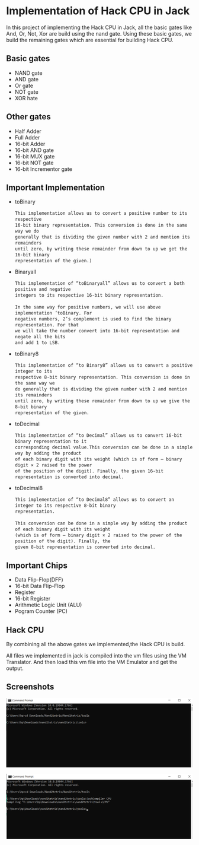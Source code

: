 
# Implementation of Hack CPU in Jack

In this project of implementing the Hack CPU in Jack, all the basic gates like And, Or, Not, Xor are build using the nand gate. Using these basic 
gates, we build the remaining gates which are essential for building Hack CPU.

   

## Basic gates

- NAND gate
- AND gate
- Or gate
- NOT gate
- XOR hate


## Other gates

- Half Adder
- Full Adder
- 16-bit Adder
- 16-bit AND gate
- 16-bit MUX gate
- 16-bit NOT gate
- 16-bit Incrementor gate
## Important Implementation
- toBinary 
   
      This implementation allows us to convert a positive number to its respective
      16-bit binary representation. This conversion is done in the same way we do 
      generally that is dividing the given number with 2 and mention its remainders 
      until zero, by writing these remainder from down to up we get the 16-bit binary 
      representation of the given.)

- Binaryall

      This implementation of “toBinaryall” allows us to convert a both positive and negative 
      integers to its respective 16-bit binary representation.
    
      In the same way for positive numbers, we will use above implementation ‘toBinary. For 
      negative numbers, 2’s complement is used to find the binary representation. For that 
      we will take the number convert into 16-bit representation and negate all the bits 
      and add 1 to LSB.

- toBinary8  

      This implementation of “to Binary8” allows us to convert a positive integer to its 
      respective 8-bit binary representation. This conversion is done in the same way we 
      do generally that is dividing the given number with 2 and mention its remainders 
      until zero, by writing these remainder from down to up we give the 8-bit binary 
      representation of the given.

- toDecimal

      This implementation of “to Decimal” allows us to convert 16-bit binary representation to it 
      corresponding decimal value.This conversion can be done in a simple way by adding the product 
      of each binary digit with its weight (which is of form – binary digit × 2 raised to the power 
      of the position of the digit). Finally, the given 16-bit representation is converted into decimal.

- toDecimal8

      This implementation of “to Decimal8” allows us to convert an integer to its respective 8-bit binary
      representation.

      This conversion can be done in a simple way by adding the product of each binary digit with its weight 
      (which is of form – binary digit × 2 raised to the power of the position of the digit). Finally, the 
      given 8-bit representation is converted into decimal.





## Important Chips

- Data Flip-Flop(DFF)
- 16-bit Data Flip-Flop
- Register
- 16-bit Register
- Arithmetic Logic Unit (ALU)
- Pogram Counter (PC)
## Hack CPU

By combining all the above gates we implemented,the Hack CPU is build.

All files we implemented in jack is compiled into the vm files using the 
VM Translator. And then load this vm file 
into the VM Emulator and get the output.
## Screenshots

![App Screenshot](https://github.com/Komalsai234/Nand2tetris/blob/main/Screenshot%20(1810).png?raw=true)

![App Screenshot](https://github.com/Komalsai234/Nand2tetris/blob/main/Screenshot%20(1811).png?raw=true)



